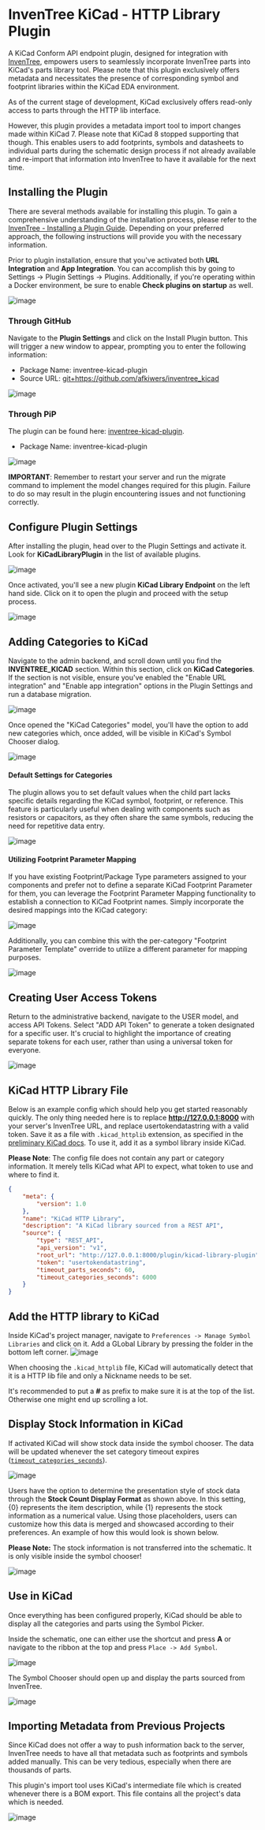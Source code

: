# InvenTree KiCad - HTTP Library Plugin

A KiCad Conform API endpoint plugin, designed for integration with [InvenTree](https://inventree.org), empowers users to seamlessly incorporate InvenTree parts into KiCad's parts library tool. Please note that this plugin exclusively offers metadata and necessitates the presence of corresponding symbol and footprint libraries within the KiCad EDA environment.

As of the current stage of development, KiCad exclusively offers read-only access to parts through the HTTP lib interface.

However, this plugin provides a metadata import tool to import changes made within KiCad 7. Please note that KiCad 8 stopped supporting that though. This enables users to add footprints, symbols and datasheets to individual parts during the schematic design process if not already available and re-import that information into InvenTree to have it available for the next time.

## Installing the Plugin

There are several methods available for installing this plugin. To gain a comprehensive understanding of the installation process, please refer to the [InvenTree - Installing a Plugin Guide](https://docs.inventree.org/en/latest/extend/plugins/install/#installation-methods). Depending on your preferred approach, the following instructions will provide you with the necessary information.

Prior to plugin installation, ensure that you've activated both **URL Integration** and **App Integration**. You can accomplish this by going to Settings → Plugin Settings → Plugins. Additionally, if you're operating within a Docker environment, be sure to enable **Check plugins on startup** as well.

![image](https://raw.githubusercontent.com/afkiwers/inventree_kicad/main/images/plugin_general_settings.png)

### Through GitHub

Navigate to the **Plugin Settings** and click on the Install Plugin button. This will trigger a new window to appear, prompting you to enter the following information:

- Package Name: inventree-kicad-plugin
- Source URL: <git+https://github.com/afkiwers/inventree_kicad>

![image](https://raw.githubusercontent.com/afkiwers/inventree_kicad/main/images/install_plugin_via_github_url.png)

### Through PiP

The plugin can be found here: [inventree-kicad-plugin](https://pypi.org/project/inventree-kicad-plugin/).

- Package Name: inventree-kicad-plugin

![image](https://raw.githubusercontent.com/afkiwers/inventree_kicad/main/images/pip_install.png)

**IMPORTANT**: Remember to restart your server and run the migrate command to implement the model changes required for this plugin. Failure to do so may result in the plugin encountering issues and not functioning correctly.

## Configure Plugin Settings

After installing the plugin, head over to the Plugin Settings and activate it. Look for **KiCadLibraryPlugin** in the list of available plugins. 

![image](https://raw.githubusercontent.com/afkiwers/inventree_kicad/main/images/plugin_settings.png)


Once activated, you'll see a new plugin **KiCad Library Endpoint** on the left hand side. Click on it to open the plugin and proceed with the setup process.

![image](https://raw.githubusercontent.com/afkiwers/inventree_kicad/main/images/new_plugin.png)


## Adding Categories to KiCad

Navigate to the admin backend, and scroll down until you find the **INVENTREE_KICAD** section. Within this section, click on **KiCad Categories**.
If the section is not visible, ensure you've enabled the "Enable URL integration" and "Enable app integration" options in the Plugin Settings and run a database migration.

![image](https://raw.githubusercontent.com/afkiwers/inventree_kicad/main/images/admin_model.png)

Once opened the "KiCad Categories" model, you'll have the option to add new categories which, once added, will be visible in KiCad's Symbol Chooser dialog.

![image](https://raw.githubusercontent.com/afkiwers/inventree_kicad/main/images/admin_add_change_categories.png)

#### Default Settings for Categories

The plugin allows you to set default values when the child part lacks specific details regarding the KiCad symbol, footprint, or reference. This feature is particularly useful when dealing with components such as resistors or capacitors, as they often share the same symbols, reducing the need for repetitive data entry.

![image](https://raw.githubusercontent.com/afkiwers/inventree_kicad/main/images/admin_add_category.png)

#### Utilizing Footprint Parameter Mapping

If you have existing Footprint/Package Type parameters assigned to your components and prefer not to define a separate KiCad Footprint Parameter for them, you can leverage the Footprint Parameter Mapping functionality to establish a connection to KiCad Footprint names. Simply incorporate the desired mappings into the KiCad category:

![image](https://raw.githubusercontent.com/afkiwers/inventree_kicad/main/images/admin_footprint_mappings.png)

Additionally, you can combine this with the per-category "Footprint Parameter Template" override to utilize a different parameter for mapping purposes.

![image](https://raw.githubusercontent.com/afkiwers/inventree_kicad/main/images/admin_footprint_parameter_override.png)

## Creating User Access Tokens

Return to the administrative backend, navigate to the USER model, and access API Tokens. Select "ADD API Token" to generate a token designated for a specific user. It's crucial to highlight the importance of creating separate tokens for each user, rather than using a universal token for everyone.

![image](https://raw.githubusercontent.com/afkiwers/inventree_kicad/main/images/admin_tokens.png)

## KiCad HTTP Library File

Below is an example config which should help you get started reasonably quickly. The only thing needed here is to replace **<http://127.0.0.1:8000>** with your server's InvenTree URL, and replace usertokendatastring with a valid token. Save it as a file with `.kicad_httplib` extension, as specified in the [preliminary KiCad docs](https://docs.kicad.org/master/en/eeschema/eeschema_advanced.html#http-libraries). To use it, add it as a symbol library inside KiCad.

**Please Note**: The config file does not contain any part or category information. It merely tells KiCad what API to expect, what token to use and where to find it.

```json
{
    "meta": {
        "version": 1.0
    },
    "name": "KiCad HTTP Library",
    "description": "A KiCad library sourced from a REST API",
    "source": {
        "type": "REST_API",
        "api_version": "v1",
        "root_url": "http://127.0.0.1:8000/plugin/kicad-library-plugin",
        "token": "usertokendatastring",
        "timeout_parts_seconds": 60,
        "timeout_categories_seconds": 6000
    }
}
```

## Add the HTTP library to KiCad

Inside KiCad's project manager, navigate to `Preferences -> Manage Symbol Libraries` and click on it. Add a GLobal Library by pressing the folder in the bottom left corner.
![image](https://raw.githubusercontent.com/afkiwers/inventree_kicad/main/images/add_symbol_lib.png)

When choosing the `.kicad_httplib` file, KiCad will automatically detect that it is a HTTP lib file and only a Nickname needs to be set.

It's recommended to put a **#** as prefix to make sure it is at the top of the list. Otherwise one might end up scrolling a lot.

## Display Stock Information in KiCad
If activated KiCad will show stock data inside the symbol chooser. The data will be updated whenever the set category timeout expires ([`timeout_categories_seconds`](#kicad-http-library-file)). 

![image](https://raw.githubusercontent.com/afkiwers/inventree_kicad/main/images/stock_data_settings.png)

Users have the option to determine the presentation style of stock data through the **Stock Count Display Format** as shown above. In this setting, {0} represents the item description, while {1} represents the stock information as a numerical value. Using those placeholders, users can customize how this data is merged and showcased according to their preferences. An example of how this would look is shown below. 

**Please Note:** The stock information is not transferred into the schematic. It is only visible inside the symbol chooser!

![image](https://raw.githubusercontent.com/afkiwers/inventree_kicad/main/images/stock_data.png)


## Use in KiCad

Once everything has been configured properly, KiCad should be able to display all the categories and parts using the Symbol Picker.

Inside the schematic, one can either use the shortcut and press **A** or navigate to the ribbon at the top and press `Place -> Add Symbol`.

![image](https://raw.githubusercontent.com/afkiwers/inventree_kicad/main/images/eeschema_open_chooser.png)

The Symbol Chooser should open up and display the parts sourced from InvenTree.

![image](https://raw.githubusercontent.com/afkiwers/inventree_kicad/main/images/symbol_chooser.png)

## Importing Metadata from Previous Projects

Since KiCad does not offer a way to push information back to the server, InvenTree needs to have all that metadata such as footprints and symbols added manually. This can be very tedious, especially when there are thousands of parts.

This plugin's import tool uses KiCad's intermediate file which is created whenever there is a BOM export. This file contains all the project's data which is needed.

![image](https://raw.githubusercontent.com/afkiwers/inventree_kicad/main/images/kicad_meta_data_import.png)
